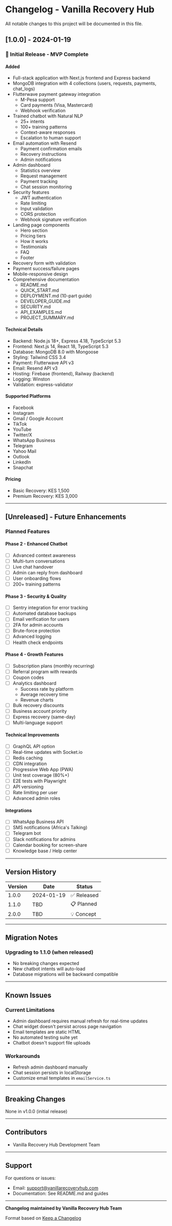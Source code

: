 # Changelog - Vanilla Recovery Hub

All notable changes to this project will be documented in this file.

## [1.0.0] - 2024-01-19

### 🎉 Initial Release - MVP Complete

#### Added
- Full-stack application with Next.js frontend and Express backend
- MongoDB integration with 4 collections (users, requests, payments, chat_logs)
- Flutterwave payment gateway integration
  - M-Pesa support
  - Card payments (Visa, Mastercard)
  - Webhook verification
- Trained chatbot with Natural NLP
  - 25+ intents
  - 100+ training patterns
  - Context-aware responses
  - Escalation to human support
- Email automation with Resend
  - Payment confirmation emails
  - Recovery instructions
  - Admin notifications
- Admin dashboard
  - Statistics overview
  - Request management
  - Payment tracking
  - Chat session monitoring
- Security features
  - JWT authentication
  - Rate limiting
  - Input validation
  - CORS protection
  - Webhook signature verification
- Landing page components
  - Hero section
  - Pricing tiers
  - How it works
  - Testimonials
  - FAQ
  - Footer
- Recovery form with validation
- Payment success/failure pages
- Mobile-responsive design
- Comprehensive documentation
  - README.md
  - QUICK_START.md
  - DEPLOYMENT.md (10-part guide)
  - DEVELOPER_GUIDE.md
  - SECURITY.md
  - API_EXAMPLES.md
  - PROJECT_SUMMARY.md

#### Technical Details
- Backend: Node.js 18+, Express 4.18, TypeScript 5.3
- Frontend: Next.js 14, React 18, TypeScript 5.3
- Database: MongoDB 8.0 with Mongoose
- Styling: Tailwind CSS 3.4
- Payment: Flutterwave API v3
- Email: Resend API v3
- Hosting: Firebase (frontend), Railway (backend)
- Logging: Winston
- Validation: express-validator

#### Supported Platforms
- Facebook
- Instagram
- Gmail / Google Account
- TikTok
- YouTube
- Twitter/X
- WhatsApp Business
- Telegram
- Yahoo Mail
- Outlook
- LinkedIn
- Snapchat

#### Pricing
- Basic Recovery: KES 1,500
- Premium Recovery: KES 3,000

---

## [Unreleased] - Future Enhancements

### Planned Features

#### Phase 2 - Enhanced Chatbot
- [ ] Advanced context awareness
- [ ] Multi-turn conversations
- [ ] Live chat handover
- [ ] Admin can reply from dashboard
- [ ] User onboarding flows
- [ ] 200+ training patterns

#### Phase 3 - Security & Quality
- [ ] Sentry integration for error tracking
- [ ] Automated database backups
- [ ] Email verification for users
- [ ] 2FA for admin accounts
- [ ] Brute-force protection
- [ ] Advanced logging
- [ ] Health check endpoints

#### Phase 4 - Growth Features
- [ ] Subscription plans (monthly recurring)
- [ ] Referral program with rewards
- [ ] Coupon codes
- [ ] Analytics dashboard
  - Success rate by platform
  - Average recovery time
  - Revenue charts
- [ ] Bulk recovery discounts
- [ ] Business account priority
- [ ] Express recovery (same-day)
- [ ] Multi-language support

#### Technical Improvements
- [ ] GraphQL API option
- [ ] Real-time updates with Socket.io
- [ ] Redis caching
- [ ] CDN integration
- [ ] Progressive Web App (PWA)
- [ ] Unit test coverage (80%+)
- [ ] E2E tests with Playwright
- [ ] API versioning
- [ ] Rate limiting per user
- [ ] Advanced admin roles

#### Integrations
- [ ] WhatsApp Business API
- [ ] SMS notifications (Africa's Talking)
- [ ] Telegram bot
- [ ] Slack notifications for admins
- [ ] Calendar booking for screen-share
- [ ] Knowledge base / Help center

---

## Version History

| Version | Date | Status |
|---------|------|--------|
| 1.0.0 | 2024-01-19 | ✅ Released |
| 1.1.0 | TBD | 📋 Planned |
| 2.0.0 | TBD | 💡 Concept |

---

## Migration Notes

### Upgrading to 1.1.0 (when released)
- No breaking changes expected
- New chatbot intents will auto-load
- Database migrations will be backward compatible

---

## Known Issues

### Current Limitations
- Admin dashboard requires manual refresh for real-time updates
- Chat widget doesn't persist across page navigation
- Email templates are static HTML
- No automated testing suite yet
- Chatbot doesn't support file uploads

### Workarounds
- Refresh admin dashboard manually
- Chat session persists in localStorage
- Customize email templates in `emailService.ts`

---

## Breaking Changes

None in v1.0.0 (initial release)

---

## Contributors

- Vanilla Recovery Hub Development Team

---

## Support

For questions or issues:
- Email: support@vanillarecoveryhub.com
- Documentation: See README.md and guides

---

**Changelog maintained by Vanilla Recovery Hub Team**

Format based on [Keep a Changelog](https://keepachangelog.com/)
